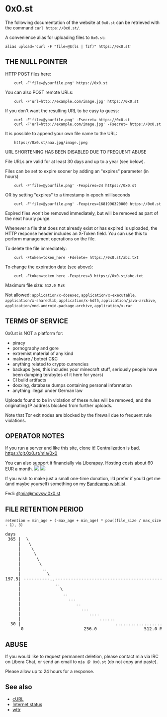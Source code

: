 # 0x0.st

The following documentation of the website at `0x0.st` can be
retrieved with the command `curl https://0x0.st/`.

A convenience alias for uploading files to `0x0.st`:

```shell
alias upload='curl -F "file=@$(ls | fzf)" https://0x0.st'
```

## THE NULL POINTER

HTTP POST files here:

```shell
    curl -F'file=@yourfile.png' https://0x0.st
```
You can also POST remote URLs:

```shell
    curl -F'url=http://example.com/image.jpg' https://0x0.st
```
If you don't want the resulting URL to be easy to guess:

```shell
    curl -F'file=@yourfile.png' -Fsecret= https://0x0.st
    curl -F'url=http://example.com/image.jpg' -Fsecret= https://0x0.st
```

It is possible to append your own file name to the URL:
```
    https://0x0.st/aaa.jpg/image.jpeg
```

URL SHORTENING HAS BEEN DISABLED DUE TO FREQUENT ABUSE

File URLs are valid for at least 30 days and up to a year (see below).

Files can be set to expire sooner by adding an "expires" parameter (in hours)
```shell
    curl -F'file=@yourfile.png' -Fexpires=24 https://0x0.st
```
OR by setting "expires" to a timestamp in epoch milliseconds
```shell
    curl -F'file=@yourfile.png' -Fexpires=1681996320000 https://0x0.st
```

Expired files won't be removed immediately, but will be removed as part of
the next hourly purge.

Whenever a file that does not already exist or has expired is uploaded,
the HTTP response header includes an X-Token field. You can use this
to perform management operations on the file.

To delete the file immediately:
```shell
    curl -Ftoken=token_here -Fdelete= https://0x0.st/abc.txt
```
To change the expiration date (see above):
```shell
    curl -Ftoken=token_here -Fexpires=3 https://0x0.st/abc.txt
```

Maximum file size: `512.0 MiB`

Not allowed: `application/x-dosexec`, `application/x-executable`, `application/x-sharedlib`, `application/x-hdf5`, `application/java-archive`, `application/vnd.android.package-archive`, `application/x-rar`

## TERMS OF SERVICE

0x0.st is NOT a platform for:

* piracy
* pornography and gore
* extremist material of any kind
* malware / botnet C&C
* anything related to crypto currencies
* backups (yes, this includes your minecraft stuff, seriously people have been dumping terabytes of it here for years)
* CI build artifacts
* doxxing, database dumps containing personal information
* anything illegal under German law

Uploads found to be in violation of these rules will be removed,
and the originating IP address blocked from further uploads.

Note that Tor exit nodes are blocked by the firewall due to frequent rule violations.

## OPERATOR NOTES

If you run a server and like this site, clone it! Centralization is bad.
<a href="https://git.0x0.st/mia/0x0">https://git.0x0.st/mia/0x0</a>

You can also support it financially via Liberapay.
Hosting costs about 60 EUR a month.
<a href="https://liberapay.com/mia/donate"><img src="https://img.shields.io/liberapay/receives/mia.svg?logo=liberapay"></a> <a href="https://liberapay.com/mia"><img src="https://img.shields.io/liberapay/gives/mia.svg?logo=liberapay"></a>

If you wish to make just a small one-time donation, I’d prefer if you’d
get me (and maybe yourself) something on my <a href="https://bandcamp.com/mia-0/wishlist">Bandcamp wishlist</a>.

Fedi: <a rel="me" href="https://movsw.0x0.st/@mia">@mia@movsw.0x0.st</a>

## FILE RETENTION PERIOD

```
retention = min_age + (-max_age + min_age) * pow((file_size / max_size - 1), 3)
```

<pre>
days
 365 |  \
     |   \
     |    \
     |     \
     |      \
     |       \
     |        ..
     |          \
197.5| ----------..-------------------------------------------
     |             ..
     |               \
     |                ..
     |                  ...
     |                     ..
     |                       ...
     |                          ....
     |                              ......
  30 |                                    ....................
      0                       256.0                  512.0 MiB
</pre>

## ABUSE

If you would like to request permanent deletion, please contact mia via
IRC on Libera Chat, or send an email to `mia ‍＠‍ ‍0‍x‍0‍.‍s‍t` (do not copy and paste).

Please allow up to 24 hours for a response.

## See also

- [cURL](curl.md)
- [Internet status](status.plaintext.sh.md)
- [wttr](wttr.in.md)
